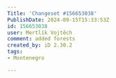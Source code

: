 ```yaml
---
Title: 'Changeset #156653038'
PublishDate: 2024-09-15T15:33:53Z
id: 156653038
user: Mertlík Vojtěch
comment: added forests
created_by: iD 2.30.2
tags:
- Montenegro

---
```


